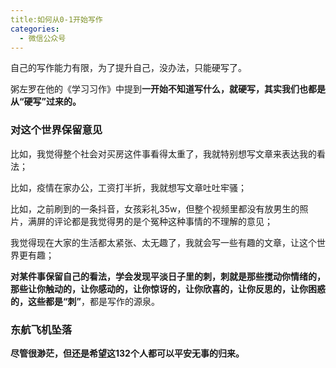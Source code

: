 ```yaml
---
title:如何从0-1开始写作
categories:
  - 微信公众号
---
```

自己的写作能力有限，为了提升自己，没办法，只能硬写了。

粥左罗在他的《学习习作》中提到**一开始不知道写什么，就硬写，其实我们也都是从“硬写”过来的。**

### 对这个世界保留意见
比如，我觉得整个社会对买房这件事看得太重了，我就特别想写文章来表达我的看法；

比如，疫情在家办公，工资打半折，我就想写文章吐吐牢骚；

比如，之前刷到的一条抖音，女孩彩礼35w，但整个视频里都没有放男生的照片，满屏的评论都是我觉得男的是个冤种这种事情的不理解的意见；

我觉得现在大家的生活都太紧张、太无趣了，我就会写一些有趣的文章，让这个世界更有趣；



**对某件事保留自己的看法，学会发现平淡日子里的刺，**刺就是那些搅动你情绪的，那些让你触动的，让你感动的，让你惊讶的，让你欣喜的，让你反思的，让你困惑的，这些都是**“刺”**，都是写作的源泉。

### 东航飞机坠落
**尽管很渺茫，但还是希望这132个人都可以平安无事的归来。**         
